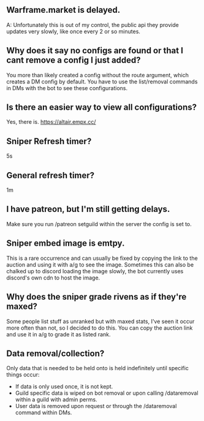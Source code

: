 ## Warframe.market is delayed.
A: Unfortunately this is out of my control, the public api they provide updates very slowly, like once every 2 or so minutes.

## Why does it say no configs are found or that I cant remove a config I just added?
You more than likely created a config without the route argument, which creates a DM config by default. You have to use the list/removal commands in DMs with the bot to see these configurations.

## Is there an easier way to view all configurations?
Yes, there is. https://altair.empx.cc/ 

## Sniper Refresh timer?
5s

## General refresh timer?
1m

## I have patreon, but I'm still getting delays.
Make sure you run /patreon setguild within the server the config is set to.

## Sniper embed image is emtpy.
This is a rare occurrence and can usually be fixed by copying the link to the auction and using it with a/g to see the image. Sometimes this can also be chalked up to discord loading the image slowly, the bot currently uses discord's own cdn to host the image.

## Why does the sniper grade rivens as if they're maxed?
Some people list stuff as unranked but with maxed stats, I've seen it occur more often than not, so I decided to do this. You can copy the auction link and use it in a/g to grade it as listed rank.

## Data removal/collection?
Only data that is needed to be held onto is held indefinitely until specific things occur:
- If data is only used once, it is not kept.
- Guild specific data is wiped on bot removal or upon calling /dataremoval within a guild with admin perms.
- User data is removed upon request or through the /dataremoval command within DMs.
